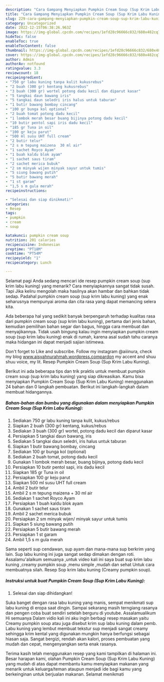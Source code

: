 ```yaml
---
description: "Cara Gampang Menyiapkan Pumpkin Cream Soup (Sup Krim Labu Kuning), Bisa Manjain Lidah"
title: "Cara Gampang Menyiapkan Pumpkin Cream Soup (Sup Krim Labu Kuning), Bisa Manjain Lidah"
slug: 229-cara-gampang-menyiapkan-pumpkin-cream-soup-sup-krim-labu-kuning-bisa-manjain-lidah
category: Uncategorized
date: 2022-12-15T06:38:26.963Z
image: https://img-global.cpcdn.com/recipes/1efd28c96666c832/680x482cq70/pumpkin-cream-soup-sup-krim-labu-kuning-foto-resep-utama.jpg
hideToc: false
enableToc: true
enableTocContent: false
thumbnail: https://img-global.cpcdn.com/recipes/1efd28c96666c832/680x482cq70/pumpkin-cream-soup-sup-krim-labu-kuning-foto-resep-utama.jpg
cover: https://img-global.cpcdn.com/recipes/1efd28c96666c832/680x482cq70/pumpkin-cream-soup-sup-krim-labu-kuning-foto-resep-utama.jpg
author: Admin
authorAv: notfound
ratingvalue: 3.3
reviewcount: 18
recipeingredient:
- "750 gr labu kuning tanpa kulit kukusrebus"
- "2 buah (300 gr) kentang kukusrebus"
- "3 buah (300 gr) wortel potong dadu kecil dan diparut kasar"
- "5 tangkai daun bawang iris"
- "5 tangkai daun seledri iris halus untuk taburan"
- "1 butir bawang bombay cincang"
- "100 gr bunga kol optional"
- "2 buah tomat potong dadu kecil"
- "1 lombok merah besar buang bijinya potong dadu kecil"
- "10 butir pentol sapi iris dadu kecil"
- "185 gr Tuna in oil"
- "100 gr keju parut"
- "500 ml susu UHT full cream"
- "2 butir telur"
- "2 s m tepung maizena  30 ml air"
- "1 sachet Royco Ayam"
- "1 buah kaldu blok ayam"
- "1 sachet saus tiram"
- "2 sachet merica bubuk"
- "2 sm minyak wijen minyak sayur untuk tumis"
- "5 siung bawang putih"
- "5 butir bawang merah"
- "1 st garam"
- "1,5 s m gula merah"
recipeinstructions:

- "Selesai dan siap dinikmati!"
categories:
- Resep
tags:
- pumpkin
- cream
- soup

katakunci: pumpkin cream soup 
nutrition: 201 calories
recipecuisine: Indonesian
preptime: "PT18M"
cooktime: "PT54M"
recipeyield: "1"
recipecategory: Lunch

---
```



Selamat pagi Anda sedang mencari ide resep pumpkin cream soup (sup krim labu kuning) yang menarik? Cara menyiapkannya sangat tidak susah. Tapi Jika keliru mengolah maka hasilnya akan hambar dan bahkan tidak sedap. Padahal pumpkin cream soup (sup krim labu kuning) yang enak seharusnya mempunyai aroma dan cita rasa yang dapat memancing selera kita.


Ada beberapa hal yang sedikit banyak berpengaruh terhadap kualitas rasa dari pumpkin cream soup (sup krim labu kuning), pertama dari jenis bahan, kemudian pemilihan bahan segar dan bagus, hingga cara membuat dan menyajikannya. Tidak usah bingung kalau ingin menyiapkan pumpkin cream soup (sup krim labu kuning) enak di rumah, karena asal sudah tahu caranya maka hidangan ini dapat menjadi sajian istimewa.

Don&#39;t forget to Like and subscribe. Follow my instagram @aiiinura, check my blog www.aisyahnurahmah.wordpress.compardon my accent and shuu shuu voice, my lit. Resep Pumpkin Cream Soup (Sup Krim Labu Kuning).


Berikut ini ada beberapa tips dan trik praktis untuk membuat pumpkin cream soup (sup krim labu kuning) yang siap dikreasikan. Kamu bisa menyiapkan Pumpkin Cream Soup (Sup Krim Labu Kuning) menggunakan 24 bahan dan 0 langkah pembuatan. Berikut ini langkah-langkah dalam membuat hidangannya.

<!--inarticleads1-->

##### Bahan-bahan dan bumbu yang digunakan dalam menyiapkan Pumpkin Cream Soup (Sup Krim Labu Kuning):

1. Sediakan 750 gr labu kuning tanpa kulit, kukus/rebus
1. Siapkan 2 buah (300 gr) kentang, kukus/rebus
1. Sediakan 3 buah (300 gr) wortel, potong dadu kecil dan diparut kasar
1. Persiapkan 5 tangkai daun bawang, iris
1. Sediakan 5 tangkai daun seledri, iris halus untuk taburan
1. Siapkan 1 butir bawang bombay, cincang
1. Sediakan 100 gr bunga kol (optional)
1. Sediakan 2 buah tomat, potong dadu kecil
1. Gunakan 1 lombok merah besar, buang bijinya, potong dadu kecil
1. Persiapkan 10 butir pentol sapi, iris dadu kecil
1. Siapkan 185 gr Tuna in oil
1. Persiapkan 100 gr keju parut
1. Siapkan 500 ml susu UHT full cream
1. Ambil 2 butir telur
1. Ambil 2 s m tepung maizena + 30 ml air
1. Sediakan 1 sachet Royco Ayam
1. Persiapkan 1 buah kaldu blok ayam
1. Gunakan 1 sachet saus tiram
1. Ambil 2 sachet merica bubuk
1. Persiapkan 2 sm minyak wijen/ minyak sayur untuk tumis
1. Siapkan 5 siung bawang putih
1. Persiapkan 5 butir bawang merah
1. Persiapkan 1 st garam
1. Ambil 1,5 s m gula merah


Sama seperti sup cendawan, sup ayam dan mana-mana sup berkrim yang lain. Sup labu kuning ini juga sangat sedap dimakan dengan roti. Assalamu&#39;alaikum semuanya ,untuk video kali ini saya buat sup krim labu kuning ,creamy pumpkin soup ,menu simple ,mudah dan sehat Untuk cara membuatnya silah. Resep Sop krim labu kuning (Creamy pumpkin soup). 

<!--inarticleads2-->

##### Instruksi untuk buat Pumpkin Cream Soup (Sup Krim Labu Kuning):


1. Selesai dan siap dihidangkan!

Suka banget dengan rasa labu kuning yang manis, sempat menikmati sup labu kuning di eropa saat dingin. Sampai sekarang masih terngiang rasanya dan pengen coba buat sendiri setelah berguru di youtube. Assalamualikum Hi semuanya Dalam vidio kali ini aku ingin berbagi resep masakan yaitu Creamy pumpkin soup atau juga disebut krim sup labu kuning dalam pemb. Labu kuning yang lembut membuat tekstur sup menjadi sangat creamy sehingga krim kental yang digunakan mungkin hanya berfungsi sebagai hiasan saja. Sangat bergizi, rendah akan kalori, proses pembuatan yang mudah dan cepat, mengenyangkan serta enak rasanya. 

Terima kasih telah menggunakan resep yang kami tampilkan di halaman ini. Besar harapan kami, olahan Pumpkin Cream Soup (Sup Krim Labu Kuning) yang mudah di atas dapat membantu kamu menyiapkan makanan yang menarik untuk keluarga/teman ataupun menjadi ide bagi kamu yang berkeinginan untuk berjualan makanan. Selamat menikmati
